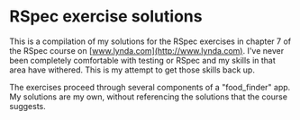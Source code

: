 RSpec exercise solutions
========================

This is a compilation of my solutions for the RSpec exercises in chapter 7 of the
RSpec course on [www.lynda.com](http://www.lynda.com).  I've never been completely 
comfortable with testing or RSpec and my skills in that area have withered.  This 
is my attempt to get those skills back up.

The exercises proceed through several components of a "food_finder" app.  My solutions 
are my own, without referencing the solutions that the course suggests.